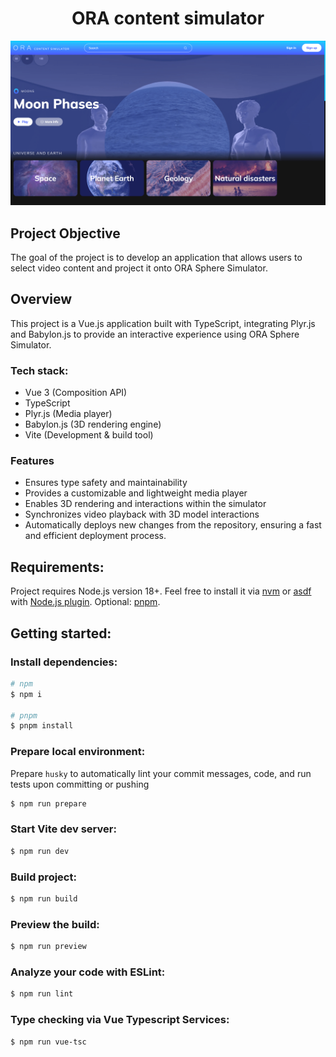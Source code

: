 <h1 align="center">ORA content simulator</h1>
<img alt="Preview" src="./public/images/preview.png">

## Project Objective
The goal of the project is to develop an application that allows users to select video content and project it onto ORA Sphere Simulator.

## Overview
This project is a Vue.js application built with TypeScript, integrating Plyr.js and Babylon.js to provide an interactive experience using ORA Sphere Simulator.

### Tech stack:
- Vue 3 (Composition API)
- TypeScript
- Plyr.js (Media player)
- Babylon.js (3D rendering engine)
- Vite (Development & build tool)

### Features
- Ensures type safety and maintainability
- Provides a customizable and lightweight media player
- Enables 3D rendering and interactions within the simulator
- Synchronizes video playback with 3D model interactions
- Automatically deploys new changes from the repository, ensuring a fast and efficient deployment process.

## Requirements:
Project requires Node.js version 18+. Feel free to install it via [nvm](https://github.com/nvm-sh/nvm) or [asdf](https://asdf-vm.com) with [Node.js plugin](https://asdf-vm.com/guide/getting-started.html#_4-install-a-plugin).
Optional: [pnpm](https://pnpm.io/).

## Getting started:

### Install dependencies:

```sh
# npm
$ npm i

# pnpm
$ pnpm install
```

### Prepare local environment:

Prepare `husky` to automatically lint your commit messages, code, and run tests upon committing or pushing

```sh
$ npm run prepare
```

### Start Vite dev server:

```sh
$ npm run dev
```

### Build project:

```sh
$ npm run build
```

### Preview the build:

```sh
$ npm run preview
```

### Analyze your code with ESLint:

```sh
$ npm run lint
```

### Type checking via Vue Typescript Services:

```sh
$ npm run vue-tsc
```


